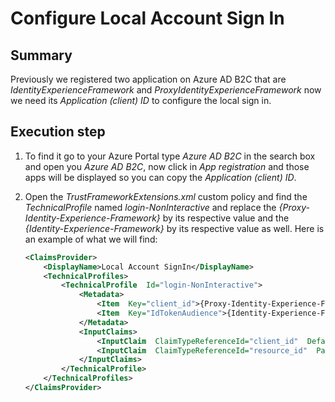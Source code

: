 # Configure Local Account Sign In

## Summary

Previously we registered two application on Azure AD B2C that are *IdentityExperienceFramework* and *ProxyIdentityExperienceFramework* now we need its *Application (client) ID* to configure the local sign in.

## Execution step

1. To find it go to your Azure Portal type *Azure AD B2C* in the search box and open you *Azure AD B2C*, now click in *App registration* and those apps will be displayed so you can copy the *Application (client) ID*.

2. Open the *TrustFrameworkExtensions.xml* custom policy and find the *TechnicalProfile* named *login-NonInteractive* and replace the *{Proxy-Identity-Experience-Framework}* by its respective value and the *{Identity-Experience-Framework}* by its respective value as well. Here is an example of what we will find:

    ```xml
    <ClaimsProvider>
    	<DisplayName>Local Account SignIn</DisplayName>
    	<TechnicalProfiles>
    		<TechnicalProfile  Id="login-NonInteractive">
    			<Metadata>
    				<Item  Key="client_id">{Proxy-Identity-Experience-Framework}</Item>
    				<Item  Key="IdTokenAudience">{Identity-Experience-Framework}</Item>
    			</Metadata>
    			<InputClaims>
    				<InputClaim  ClaimTypeReferenceId="client_id"  DefaultValue="{Proxy-Identity-Experience-Framework}"  />
    				<InputClaim  ClaimTypeReferenceId="resource_id"  PartnerClaimType="resource"  DefaultValue="{Identity-Experience-Framework}"  />
    			</InputClaims>
    		</TechnicalProfile>
    	</TechnicalProfiles>
    </ClaimsProvider>
    ```